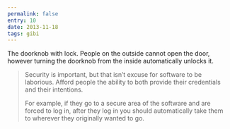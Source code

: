 ```yaml
---
permalink: false
entry: 10
date: 2013-11-18
tags: gibi
---
```


The doorknob with lock. People on the outside cannot open the door, however turning the doorknob from the inside automatically unlocks it.

>Security is important, but that isn’t excuse for software to be laborious. Afford people the ability to both provide their credentials and their intentions.
>
>For example, if they go to a secure area of the software and are forced to log in, after they log in you should automatically take them to wherever they originally wanted to go.